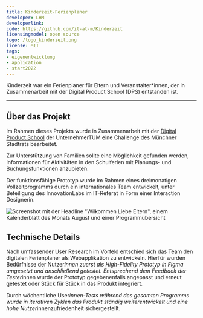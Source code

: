 ```yaml
---
title: Kinderzeit-Ferienplaner
developer: LHM
developerlink: 
code: https://github.com/it-at-m/Kinderzeit
licensingmodel: open source
logo: /logo_kinderzeit.png
license: MIT
tags:
- eigenentwicklung
- application
- start2022
---
```


Kinderzeit war ein Ferienplaner für Eltern und Veranstalter*innen, der in Zusammenarbeit mit der Digital Product School (DPS) entstanden ist.

---

## Über das Projekt


Im Rahmen dieses Projekts wurde in Zusammenarbeit mit der [Digital Product School](https://www.digitalproductschool.io) der UnternehmerTUM eine Challenge des Münchner Stadtrats bearbeitet.

Zur Unterstützung von Familien sollte eine Möglichkeit gefunden werden, Informationen für Aktivitäten in den Schulferien mit Planungs- und Buchungsfunktionen anzubieten.

Der funktionsfähige Prototyp wurde im Rahmen eines dreimonatigen Vollzeitprogramms durch ein internationales Team entwickelt, unter Beteiligung des InnovationLabs im IT-Referat in Form einer Interaction Designerin.

![Screenshot mit der Headline "Wilkommen Liebe Eltern", einem Kalenderblatt des Monats August und einer Programmübersicht](/Kinderzeit_screenshot.jpg)

## Technische Details

Nach umfassender User Research im Vorfeld entschied sich das Team den digitalen Ferienplaner als Webapplikation zu entwickeln. Hierfür wurden Bedürfnisse der Nutzer*innen zuerst als High-Fidelity Prototyp in Figma umgesetzt und anschließend getestet. Entsprechend dem Feedback der Tester*innen wurde der Prototyp gegebenenfalls angepasst und erneut getestet oder Stück für Stück in das Produkt integriert.

Durch wöchentliche User*innen-Tests während des gesamten Programms wurde in iterativen Zyklen das Produkt ständig weiterentwickelt und eine hohe Nutzer*innenzufriedenheit sichergestellt.
